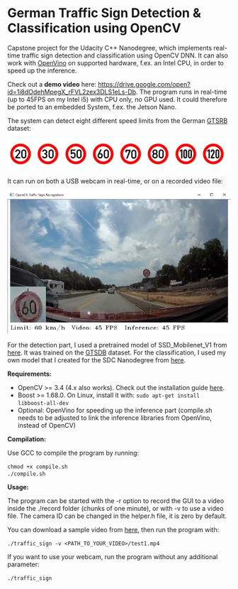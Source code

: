 # German Traffic Sign Detection & Classification using OpenCV

Capstone project for the Udacity C++ Nanodegree, which implements real-time traffic sign detection and classification using OpenCV DNN. It can also work with [OpenVino](https://software.intel.com/en-us/openvino-toolkit) on supported hardware, f.ex. an Intel CPU, in order to speed up the inference.

Check out a **demo video** here: https://drive.google.com/open?id=1i8dOdehMpegX_rFVL2zex3DLS1eLs-Db. The program runs in real-time (up to 45FPS on my Intel i5) with CPU only, no GPU used. It could therefore be ported to an embedded System, f.ex. the Jetson Nano.

The system can detect eight different speed limits from the German [GTSRB](http://benchmark.ini.rub.de/?section=gtsrb&subsection=dataset) dataset:

![](./images/signs.png)


It can run on both a USB webcam in real-time, or on a recorded video file:

![](./images/screenshot.png)



For the detection part, I used a pretrained model of SSD_Mobilenet_V1 from [here](https://github.com/aarcosg/traffic-sign-detection). It was trained on the [GTSDB](http://benchmark.ini.rub.de/?section=gtsdb&subsection=dataset) dataset.  For the classification, I used my own model that I created for the SDC Nanodegree from [here](https://github.com/maxritter/SDC-Traffic-Sign-Recognition). 


**Requirements:**

- OpenCV >= 3.4 (4.x also works). Check out the installation guide [here](https://www.pyimagesearch.com/2018/05/28/ubuntu-18-04-how-to-install-opencv/).
- Boost >= 1.68.0. On Linux, install it with: `sudo apt-get install libboost-all-dev`
- Optional: OpenVino for speeding up the inference part (compile.sh needs to be adjusted to link the inference libraries from OpenVino, instead of OpenCV)
  

**Compilation:**

Use GCC to compile the program by running:

```
chmod +x compile.sh
./compile.sh
```


**Usage:**

The program can be started with the -r option to record the GUI to a video inside the ./record folder (chunks of one minute), or with -v to use a video file. The camera ID can be changed in the helper.h file, it is zero by default.

You can download a sample video from [here](https://github.com/helloyide/real-time-German-traffic-sign-recognition/raw/master/src/testvideo/test1.mp4), then run the program with:

```
./traffic_sign -v <PATH_TO_YOUR_VIDEO>/test1.mp4
```

If you want to use your webcam, run the program without any additional parameter:

```
./traffic_sign
```

